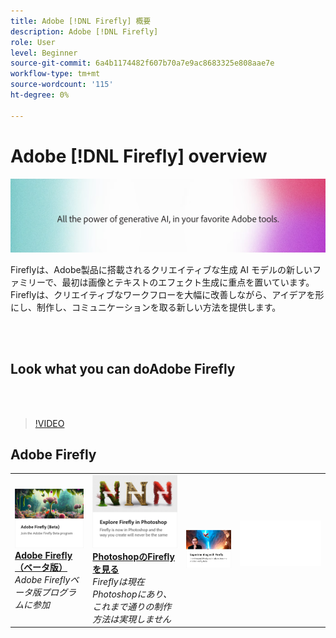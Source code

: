 ```yaml
---
title: Adobe [!DNL Firefly] 概要
description: Adobe [!DNL Firefly]
role: User
level: Beginner
source-git-commit: 6a4b1174482f607b70a7e9ac8683325e808aae7e
workflow-type: tm+mt
source-wordcount: '115'
ht-degree: 0%

---
```


# Adobe [!DNL Firefly] overview

![FireflyHero Image](../assets/firefly.png)

Fireflyは、Adobe製品に搭載されるクリエイティブな生成 AI モデルの新しいファミリーで、最初は画像とテキストのエフェクト生成に重点を置いています。 Fireflyは、クリエイティブなワークフローを大幅に改善しながら、アイデアを形にし、制作し、コミュニケーションを取る新しい方法を提供します。

<br> 

## Look what you can doAdobe Firefly

<br> 

>[!VIDEO](https://video.tv.adobe.com/v/3416970t1?quality=12&learn=on&hidetitle=true)

## Adobe Firefly

<table>
<tr>
   <td>
      <a href="https://firefly.adobe.com/" target="_blank">
         <img alt="Adobe Firefly（ベータ版）" src="assets/firefly-beta.png" />
      </a>
      <div>
      <a href="https://firefly.adobe.com/" target="_blank"><strong>Adobe Firefly（ベータ版）</strong></a>
      </div>
      <em>Adobe Fireflyベータ版プログラムに参加</em>
      <br>
  </td>
  <td>
      <a href="https://www.adobe.com/sensei/generative-ai/firefly.html" target="_blank">
         <img alt="PhotoshopのFireflyを見る" src="assets/firefly-photoshop.png" />
      </a>
      <div>
      <a href="https://www.adobe.com/sensei/generative-ai/firefly.html" target="_blank"><strong>PhotoshopのFireflyを見る</strong></a>
      </div>
      <em>Fireflyは現在Photoshopにあり、これまで通りの制作方法は実現しません</em>
      <br>
  </td>
  <td>
      <a href="webinar-experimenting.md">
         <img alt="様々なAdobe Firefly" src="assets/webinar-experimenting.png" />
      </a>
  </td>
  <td>
    <img alt="スペーサー" src="../assets/Whitespacer.png" />
    <div>
    <br>
  </td>
</tr>
</table>
